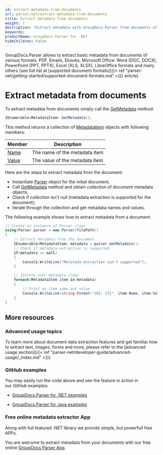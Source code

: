 ```yaml
---
id: extract-metadata-from-documents
url: parser/net/extract-metadata-from-documents
title: Extract metadata from documents
weight: 7
description: "Extract metadata with GroupDocs.Parser from documents of various formats: PDF, Emails, Ebooks, Microsoft Office: Word (DOC, DOCX), PowerPoint (PPT, PPTX), Excel (XLS, XLSX), LibreOffice formats and many others."
keywords: 
productName: GroupDocs.Parser for .NET
hideChildren: False
---
```

GroupDocs.Parser allows to extract basic metadata from documents of various formats: PDF, Emails, Ebooks, Microsoft Office: Word (DOC, DOCX), PowerPoint (PPT, PPTX), Excel (XLS, XLSX), LibreOffice formats and many others (see full list at [supported document formats]({{< ref "parser-net/getting-started/supported-document-formats.md" >}}) article).

# Extract metadata from documents

To extract metadata from documents simply call the [GetMetadata](https://apireference.groupdocs.com/net/parser/groupdocs.parser/parser/methods/getmetadata) method:

```csharp
IEnumerable<MetadataItem> GetMetadata();

```

This method returns a collection of [MetadataItem](https://apireference.groupdocs.com/net/parser/groupdocs.parser.data/metadataitem) objects with following members:

| Member | Description |
| --- | --- |
| [Name](https://apireference.groupdocs.com/net/parser/groupdocs.parser.data/metadataitem/properties/name) | The name of the metadata item |
| [Value](https://apireference.groupdocs.com/net/parser/groupdocs.parser.data/metadataitem/properties/value) | The value of the metadata item |

Here are the steps to extract metadata from the document:

*   Instantiate [Parser](https://apireference.groupdocs.com/net/parser/groupdocs.parser/parser) object for the initial document;
*   Call [GetMetadata](https://apireference.groupdocs.com/net/parser/groupdocs.parser/parser/methods/getmetadata) method and obtain collection of document metadata objects;
*   Check if *collection* isn't null (metadata extraction is supported for the document);
*   Iterate through the collection and get metadata names and values.  
      
    

The following example shows how to extract metadata from a document:

```csharp
// Create an instance of Parser class
using(Parser parser = new Parser(filePath))
{
    // Extract metadata from the document
    IEnumerable<MetadataItem> metadata = parser.GetMetadata();
    // Check if metadata extraction is supported
    if(metadata == null)
    {
        Console.WriteLine("Metatada extraction isn't supported");
    }

    // Iterate over metadata items
    foreach(MetadataItem item in metadata)
    {
        // Print an item name and value
        Console.WriteLine(string.Format("{0}: {1}", item.Name, item.Value));
    }
}

```

## More resources

### Advanced usage topics

To learn more about document data extraction features and get familiar how to extract text, images, forms and more, please refer to the [advanced usage section]({{< ref "parser-net/developer-guide/advanced-usage/_index.md" >}}).

### GitHub examples

You may easily run the code above and see the feature in action in our GitHub examples:

*   [GroupDocs.Parser for .NET examples](https://github.com/groupdocs-parser/GroupDocs.Parser-for-.NET)
    
*   [GroupDocs.Parser for Java examples](https://github.com/groupdocs-parser/GroupDocs.Parser-for-Java)
    

### Free online metadata extractor App

Along with full featured .NET library we provide simple, but powerfull free APPs.

You are welcome to extract metadata from your documents with our free online [GroupDocs Parser App](https://products.groupdocs.app/parser).
